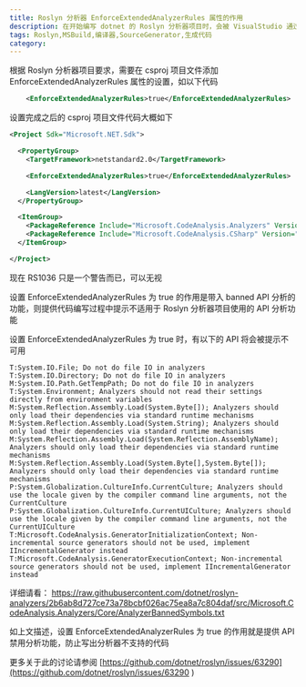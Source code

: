```yaml
---
title: Roslyn 分析器 EnforceExtendedAnalyzerRules 属性的作用
description: 在开始编写 dotnet 的 Roslyn 分析器项目时，会被 VisualStudio 通过 RS1036 要求在项目文件配置上 EnforceExtendedAnalyzerRules 属性，本文将和大家介绍 EnforceExtendedAnalyzerRules 属性的作用
tags: Roslyn,MSBuild,编译器,SourceGenerator,生成代码
category: 
---
```


<!-- CreateTime:2023/6/7 8:54:59 -->


<!-- 发布 -->
<!-- 博客 -->
<!-- 标签：Roslyn,MSBuild,编译器,SourceGenerator,生成代码 -->

根据 Roslyn 分析器项目要求，需要在 csproj 项目文件添加 EnforceExtendedAnalyzerRules 属性的设置，如以下代码

```xml
    <EnforceExtendedAnalyzerRules>true</EnforceExtendedAnalyzerRules>
```

设置完成之后的 csproj 项目文件代码大概如下

```xml
<Project Sdk="Microsoft.NET.Sdk">

  <PropertyGroup>
    <TargetFramework>netstandard2.0</TargetFramework>

    <EnforceExtendedAnalyzerRules>true</EnforceExtendedAnalyzerRules>

    <LangVersion>latest</LangVersion>
  </PropertyGroup>

  <ItemGroup>
    <PackageReference Include="Microsoft.CodeAnalysis.Analyzers" Version="3.3.4" PrivateAssets="all" />
    <PackageReference Include="Microsoft.CodeAnalysis.CSharp" Version="4.6.0" PrivateAssets="all" />
  </ItemGroup>

</Project>
```

现在 RS1036 只是一个警告而已，可以无视

设置 EnforceExtendedAnalyzerRules 为 true 的作用是带入 banned API 分析的功能，则提供代码编写过程中提示不适用于 Roslyn 分析器项目使用的 API 分析功能

设置 EnforceExtendedAnalyzerRules 为 true 时，有以下的 API 将会被提示不可用

```
T:System.IO.File; Do not do file IO in analyzers
T:System.IO.Directory; Do not do file IO in analyzers
M:System.IO.Path.GetTempPath; Do not do file IO in analyzers
T:System.Environment; Analyzers should not read their settings directly from environment variables
M:System.Reflection.Assembly.Load(System.Byte[]); Analyzers should only load their dependencies via standard runtime mechanisms
M:System.Reflection.Assembly.Load(System.String); Analyzers should only load their dependencies via standard runtime mechanisms
M:System.Reflection.Assembly.Load(System.Reflection.AssemblyName); Analyzers should only load their dependencies via standard runtime mechanisms
M:System.Reflection.Assembly.Load(System.Byte[],System.Byte[]); Analyzers should only load their dependencies via standard runtime mechanisms
P:System.Globalization.CultureInfo.CurrentCulture; Analyzers should use the locale given by the compiler command line arguments, not the CurrentCulture
P:System.Globalization.CultureInfo.CurrentUICulture; Analyzers should use the locale given by the compiler command line arguments, not the CurrentUICulture
T:Microsoft.CodeAnalysis.GeneratorInitializationContext; Non-incremental source generators should not be used, implement IIncrementalGenerator instead
T:Microsoft.CodeAnalysis.GeneratorExecutionContext; Non-incremental source generators should not be used, implement IIncrementalGenerator instead
```

详细请看： <https://raw.githubusercontent.com/dotnet/roslyn-analyzers/2b6ab8d727ce73a78bcbf026ac75ea8a7c804daf/src/Microsoft.CodeAnalysis.Analyzers/Core/AnalyzerBannedSymbols.txt>

如上文描述，设置 EnforceExtendedAnalyzerRules 为 true 的作用就是提供 API 禁用分析功能，防止写出分析器不支持的代码

更多关于此的讨论请参阅 [https://github.com/dotnet/roslyn/issues/63290](https://github.com/dotnet/roslyn/issues/63290 )
